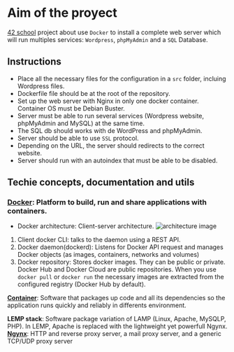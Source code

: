 # Aim of the proyect
[42 school][1] project about use `Docker` to install a complete web server which will run multiples services: `Wordpress`, `phpMyAdmin` and a `SQL` Database.

## Instructions
- Place all the necessary files for the configuration in a `src` folder, incluing Wordpress files.
- Dockerfile file should be at the root of the repository.
- Set up the web server with Nginx in only one docker container. Container OS must be Debian Buster.
- Server must be able to run several services (Wordpress website, phpMyAdmin and MySQL) at the same time.
- The SQL db should works with de WordPress and phpMyAdmin.
- Server should be able to use `SSL` protocol.
- Depending on the URL, the server should redirects to the correct website.
- Server should run with an autoindex that must be able to be disabled.

## Techie concepts, documentation and utils
### **[Docker][2]**: Platform to build, run and share applications with containers.
- Docker architecture: Client-server architecture.
![architecture image](https://www.imaginaformacion.com/wp-content/uploads/2018/11/img10-768x401.png)
1. Client docker CLI: talks to the daemon using a REST API.
2. Docker daemon(dockerd): Listens for Docker API request and manages Docker objects (as images, containers, networks and volumes)
3. Docker repository: Stores docker images. They can be public or private. Docker Hub and Docker Cloud are public repositories. When you use `docker pull` or `docker run` the necessary images are extracted from the configured registry (Docker Hub by default).

**[Container][3]**: Software that packages up code and all its dependencies so the application runs quickly and reliably in differents environment.

**LEMP stack**: Software package  variation of LAMP (Linux, Apache, MySQLP, PHP). In LEMP, Apache is replaced with the lightweight yet powerfull Ngynx.
**[Ngynx][4]**: HTTP and reverse proxy server, a mail proxy server, and a generic TCP/UDP proxy server

[1]: https://www.42madrid.com/
[2]: https://docs.docker.com/
[3]: https://www.docker.com/resources/what-container
[4]: http://nginx.org/en/